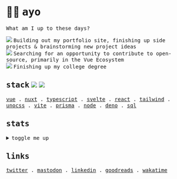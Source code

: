 <h1 align="left">
  👋🏻 <samp>ayo</samp>
</h1>

<p align="left">
  <samp>What am I up to these days?</samp>
</p>

<div align="left"> 
 <div>
   <img src="https://api.iconify.design/fluent-mdl2:radio-bullet.svg?color=%2300DC82" height="12" />
   <samp> Building out my portfolio site, finishing up side projects & brainstorming new project ideas</samp>
 </div>
 <div>
   <img src="https://api.iconify.design/fluent-mdl2:radio-bullet.svg?color=%2300DC82" height="12" />
   <samp> Searching for an opportunity to contribute to open-source, primarily in the Vue Ecosystem</samp>
 </div>
 <div>
   <img src="https://api.iconify.design/fluent-mdl2:radio-bullet.svg?color=%2300DC82" height="12" />
   <samp> Finishing up my college degree</samp>
 </div>
</div>

<h2 align="left">
  <samp>stack</samp>
  <img src="https://api.iconify.design/logos:vue.svg" height="20" />
  <img src="https://api.iconify.design/logos:nuxt-icon.svg" height="20" />
</h2>

<p align="left">
  <samp>
    <a href="https://vuejs.org">vue</a> .
    <a href="https://nuxt.com">nuxt</a> .
    <a href="https://www.typescriptlang.org/">typescript</a> .
    <a href="https://svelte.dev/">svelte</a> .
    <a href="https://beta.reactjs.org/">react</a> .
    <a href="https://tailwindcss.com/">tailwind</a> .
    <a href="https://github.com/unocss/unocss">unocss</a> .
    <a href="https://vitejs.dev/">vite</a> .
    <a href="https://www.prisma.io/">prisma</a> .
    <a href="https://nodejs.dev/en/">node</a> .
    <a href="https://deno.land/">deno</a> .
    <a href="https://www.postgresql.org/">sql</a>
  </samp>
</p>

<h2 align="left">
  <samp>stats</samp>
</h2>

<details>
  <br />
  <summary align="left">
    <samp>toggle me up</samp>
  </summary>
  <div align="left">

<!--### 📊 Weekly development breakdown-->
<!--START_SECTION:waka-->

```text
From: 07 January 2023 - To: 06 February 2023

Total Time: 124 hrs 47 mins

Vue.js       41 hrs 23 mins  ████████▒░░░░░░░░░░░░░░░░   33.17 %
TypeScript   24 hrs 45 mins  █████░░░░░░░░░░░░░░░░░░░░   19.83 %
Twig         18 hrs 54 mins  ███▓░░░░░░░░░░░░░░░░░░░░░   15.15 %
Other        14 hrs 8 mins   ███░░░░░░░░░░░░░░░░░░░░░░   11.34 %
```

<!--END_SECTION:waka-->
    
<p>
  <samp>I use GitLab at work, so all of these are from doing my own thing</samp> 👇🏻
</p>
    
 <!--
 <div align="left">     
   <a href="https://github.com/mat2ja/github-stats#gh-dark-mode-only">
    <img src="https://github.com/mat2ja/github-stats/blob/master/generated/overview.svg#gh-dark-mode-only" />
    <img src="https://github.com/mat2ja/github-stats/blob/master/generated/languages.svg#gh-dark-mode-only" />
   </a>
   <a href="https://github.com/mat2ja/github-stats#gh-light-mode-only">
    <img src="https://github.com/mat2ja/github-stats/blob/master/generated/overview.svg#gh-dark-mode-only#gh-light-mode-only" />
    <img src="https://github.com/mat2ja/github-stats/blob/master/generated/languages.svg#gh-dark-mode-only#gh-light-mode-only" />
   </a>
</div>

<p>
  <samp>no idea where ~10M lines of code came from</samp> 🤣
</p>

  -->  
    
![metrics](/github-metrics.svg)
 
<p>
  <samp>not including organizations</samp>🤷🏻☝🏻
</p>
</details>
  
  


<h2 align="left">
  <samp>links</samp>
</h2>

<p align="left">
  <samp>
    <a href="https://twitter.com/matijao_">twitter</a> .
    <a href="https://elk.zone/fosstodon.org/@matijao">mastodon</a> .
    <a href="https://www.linkedin.com/in/matijao/">linkedin</a> .
    <a href="https://www.goodreads.com/matijao">goodreads</a> .
    <a href="https://wakatime.com/@matijao">wakatime</a>
  </samp>
</p>
